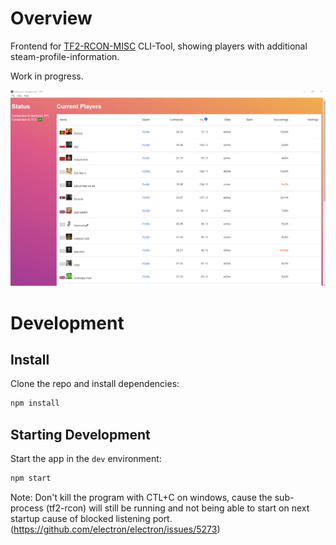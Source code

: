 # Overview

Frontend for [TF2-RCON-MISC](https://github.com/algo7/tf2_rcon_misc) CLI-Tool, showing players with additional steam-profile-information.

Work in progress.

![App overview](https://github.com/atomy/mannco-mastermind/blob/main/doc/app.png)

# Development

## Install

Clone the repo and install dependencies:

```bash
npm install
```

## Starting Development

Start the app in the `dev` environment:

```bash
npm start
```

Note: Don't kill the program with CTL+C on windows, cause the sub-process (tf2-rcon) will still be running and not being able to start on next startup cause of blocked listening port.
(https://github.com/electron/electron/issues/5273)
